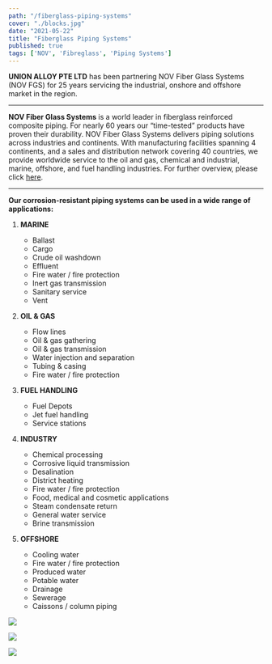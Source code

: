 ```yaml
---
path: "/fiberglass-piping-systems"
cover: "./blocks.jpg"
date: "2021-05-22"
title: "Fiberglass Piping Systems"
published: true
tags: ['NOV', 'Fibreglass', 'Piping Systems']
---
```

**UNION ALLOY PTE LTD** has been partnering NOV Fiber Glass Systems (NOV FGS) for 25 years servicing the industrial, onshore and offshore market in the region.

*****

**NOV Fiber Glass Systems** is a world leader in fiberglass reinforced composite piping. For nearly 60 years our “time-tested” products have proven their durability. NOV Fiber Glass Systems delivers piping solutions across industries and continents. With manufacturing facilities spanning 4 continents, and a sales and distribution network covering 40 countries, we provide worldwide service to the oil and gas, chemical and industrial, marine, offshore, and fuel handling industries. For further overview, please click [here](/GEN1000ENG.PDF).

*****

**Our corrosion-resistant piping systems can be used in a wide range of applications:**

1. **MARINE**
    - Ballast
    - Cargo
    - Crude oil washdown
    - Effluent
    - Fire water / fire protection
    - Inert gas transmission
    - Sanitary service
    - Vent

2. **OIL & GAS**
    - Flow lines
    - Oil & gas gathering
    - Oil & gas transmission
    - Water injection and separation
    - Tubing & casing
    - Fire water / fire protection

3. **FUEL HANDLING**
    - Fuel Depots
    - Jet fuel handling
    - Service stations

4. **INDUSTRY**
    - Chemical processing
    - Corrosive liquid transmission
    - Desalination
    - District heating
    - Fire water / fire protection
    - Food, medical and cosmetic applications
    - Steam condensate return
    - General water service
    - Brine transmission

5. **OFFSHORE**
    - Cooling water
    - Fire water / fire protection
    - Produced water
    - Potable water
    - Drainage
    - Sewerage
    - Caissons / column piping

![](/img/pic2.jpg#center "")

![](/img/pic4.jpg#center "")

![](/img/P1040076.jpg#center "")